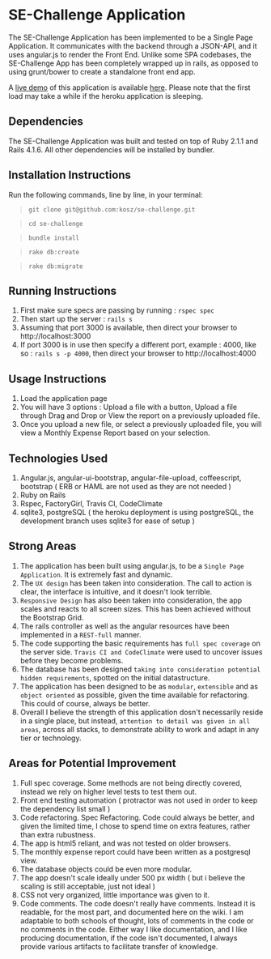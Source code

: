 # SE-Challenge Application
The SE-Challenge Application has been implemented to be a Single Page Application. It communicates with the backend through a JSON-API, and it uses angular.js to render the Front End.
Unlike some SPA codebases, the SE-Challenge App has been completely wrapped up in rails, as opposed to using grunt/bower to create a standalone front end app. 

A [live demo](http://se-challenge.herokuapp.com/) of this application is available [here](http://se-challenge.herokuapp.com/). Please note that the first load may take a while if the heroku application is sleeping. 

## Dependencies

The SE-Challenge Application was built and tested on top of Ruby 2.1.1 and Rails 4.1.6. All other dependencies will be installed by bundler.

## Installation Instructions
Run the following commands, line by line, in your terminal: 
> `git clone git@github.com:kosz/se-challenge.git`

> `cd se-challenge`

> `bundle install`

> `rake db:create`

> `rake db:migrate`

## Running Instructions
1. First make sure specs are passing by running : `rspec spec`
1. Then start up the server : `rails s`
1. Assuming that port 3000 is available, then direct your browser to http://localhost:3000
1. If port 3000 is in use then specify a different port, example : 4000, like so : `rails s -p 4000`, then direct your browser to http://localhost:4000

## Usage Instructions
1. Load the application page
1. You will have 3 options : Upload a file with a button, Upload a file through Drag and Drop or View the report on a previously uploaded file. 
1. Once you upload a new file, or select a previously uploaded file, you will view a Monthly Expense Report based on your selection. 

## Technologies Used
1. Angular.js, angular-ui-bootstrap, angular-file-upload, coffeescript, bootstrap ( ERB or HAML are not used as they are not needed )
1. Ruby on Rails
1. Rspec, FactoryGirl, Travis CI, CodeClimate   
1. sqlite3, postgreSQL ( the heroku deployment is using postgreSQL, the development branch uses sqlite3 for ease of setup )

## Strong Areas
1. The application has been built using angular.js, to be a `Single Page Application`. It is extremely fast and dynamic. 
1. The `UX design` has been taken into consideration. The call to action is clear, the interface is intuitive, and it doesn't look terrible. 
1. `Responsive Design` has also been taken into consideration, the app scales and reacts to all screen sizes. This has been achieved without the Bootstrap Grid.
1. The rails controller as well as the angular resources have been implemented in a `REST-full` manner. 
1. The code supporting the basic requirements has `full spec coverage` on the server side. `Travis CI and CodeClimate` were used to uncover issues before they become problems.   
1. The database has been designed `taking into consideration potential hidden requirements`, spotted on the initial datastructure.  
1. The application has been designed to be as `modular`, `extensible` and as `object oriented` as possible, given the time available for refactoring. This could of course, always be better.
1. Overall I believe the strength of this application dosn't necessarily reside in a single place, but instead, `attention to detail was given in all areas`, across all stacks, to demonstrate ability to work and adapt in any tier or technology.

## Areas for Potential Improvement
1. Full spec coverage. Some methods are not being directly covered, instead we rely on higher level tests to test them out. 
1. Front end testing automation ( protractor was not used in order to keep the dependency list small )
1. Code refactoring. Spec Refactoring. Code could always be better, and given the limited time, I chose to spend time on extra features, rather than extra rubustness.
1. The app is html5 reliant, and was not tested on older browsers.  
1. The monthly expense report could have been written as a postgresql view.
1. The database objects could be even more modular.
1. The app doesn't scale ideally under 500 px width ( but i believe the scaling is still acceptable, just not ideal )
1. CSS not very organized, little importance was given to it.
1. Code comments. The code doesn't really have comments. Instead it is readable, for the most part, and documented here on the wiki. I am adaptable to both schools of thought, lots of comments in the code or no comments in the code. Either way I like documentation, and I like producing documentation, if the code isn't documented, I always provide various artifacts to facilitate transfer of knowledge. 
